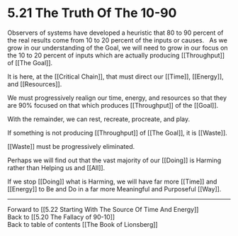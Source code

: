 # 5.21 The Truth Of The 10-90

Observers of systems have developed a heuristic that 80 to 90 percent of the real results come from 10 to 20 percent of the inputs or causes. 
 
As we grow in our understanding of the Goal, we will need to grow in our focus on the 10 to 20 percent of inputs which are actually producing [[Throughput]] of [[The Goal]]. 

It is here, at the [[Critical Chain]], that must direct our [[Time]], [[Energy]], and [[Resources]]. 

We must progressively realign our time, energy, and resources so that they are 90% focused on that which produces [[Throughput]] of the [[Goal]]. 

With the remainder, we can rest, recreate, procreate, and play. 

If something is not producing [[Throughput]] of [[The Goal]], it is [[Waste]]. 

[[Waste]] must be progressively eliminated. 

Perhaps we will find out that the vast majority of our [[Doing]] is Harming rather than Helping us and [[All]]. 

If we stop [[Doing]] what is Harming, we will have far more [[Time]] and [[Energy]] to Be and Do in a far more Meaningful and Purposeful [[Way]]. 

___

Forward to [[5.22 Starting With The Source Of Time And Energy]]      
Back to [[5.20 The Fallacy of 90-10]]      
Back to table of contents [[The Book of Lionsberg]]  


